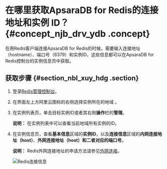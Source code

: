 # 在哪里获取ApsaraDB for Redis的连接地址和实例 ID？ {#concept_njb_drv_ydb .concept}

在用Redis客户端连接ApsaraDB for Redis的时候，需要输入连接地址（hostname）、端口号（6379）和实例ID，这些信息都可以在ApsaraDB for Redis控制台的实例信息页中获取。

## 获取步骤 {#section_nbl_xuy_hdg .section}

1.  登录[Redis管理控制台](https://kvstore.console.aliyun.com/)。
2.  在界面左上方阿里云图标的右侧选择实例所在的地域 。
3.  在实例列表页，单击目标实例ID或者其右侧**操作**栏的**管理**。

    **说明：** 在实例列表中可以查看当前地域所有实例的ID。

4.  在实例信息页，查看**基本信息**区域的**实例ID**，以及**连接信息**区域的**内网连接地址（host）**、**外网连接地址（host）**和二者对应的**端口号**。

    **说明：** Redis外网连接地址的申请方法请参见[外网连接](../../../../cn.zh-CN/快速入门/步骤3：连接实例/外网连接.md#)。

    ![](images/51078_zh-CN.png "Redis连接信息")


